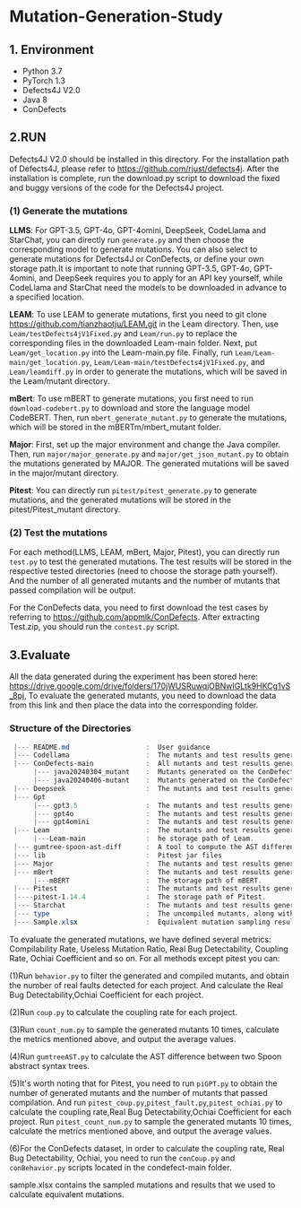 # Mutation-Generation-Study

## 1. Environment
* Python 3.7
* PyTorch 1.3
* Defects4J V2.0
* Java 8
* ConDefects

## 2.RUN
Defects4J V2.0 should be installed in this directory. For the installation path of Defects4J, please refer to https://github.com/rjust/defects4j. After the installation is complete, run the download.py script to download the fixed and buggy versions of the code for the Defects4J project.

### (1) Generate the mutations

**LLMS**: For GPT-3.5, GPT-4o, GPT-4omini, DeepSeek, CodeLlama and StarChat, you can directly run `generate.py` and then choose the corresponding model to generate mutations. You can also select to generate mutations for Defects4J or ConDefects, or define your own storage path.It is important to note that running GPT-3.5, GPT-4o, GPT-4omini, and DeepSeek requires you to apply for an API key yourself, while CodeLlama and StarChat need the models to be downloaded in advance to a specified location.

**LEAM**: To use LEAM to generate mutations, first you need to git clone https://github.com/tianzhaotju/LEAM.git in the Leam directory. Then, use `Leam/testDefects4jV1Fixed.py` and `Leam/run.py` to replace the corresponding files in the downloaded Leam-main folder. Next, put `Leam/get_location.py` into the Leam-main.py file. Finally, run `Leam/Leam-main/get_location.py`, `Leam/Leam-main/testDefects4jV1Fixed.py`, and `Leam/leamdiff.py` in order to generate the mutations, which will be saved in the Leam/mutant directory.

**mBert**: To use mBERT to generate mutations, you first need to run `download-codebert.py` to download and store the language model CodeBERT. Then, run `mbert_generate_mutant.py` to generate the mutations, which will be stored in the mBERTm/mbert_mutant folder.

**Major**: First, set up the major environment and change the Java compiler. Then, run `major/major_generate.py` and `major/get_json_mutant.py` to obtain the mutations generated by MAJOR. The generated mutations will be saved in the major/mutant directory.

**Pitest**: You can directly run `pitest/pitest_generate.py` to generate mutations, and the generated mutations will be stored in the pitest/Pitest_mutant directory.

### (2) Test the mutations

For each method(LLMS, LEAM, mBert, Major, Pitest), you can directly run `test.py` to test the generated mutations. The test results will be stored in the respective tested directories (need to choose the storage path yourself). And the number of all generated mutants and the number of mutants that passed compilation will be output.

For the ConDefects data, you need to first download the test cases by referring to https://github.com/appmlk/ConDefects. After extracting Test.zip, you should run the `contest.py` script.


## 3.Evaluate
All the data generated during the experiment has been stored here: https://drive.google.com/drive/folders/170jWUSRuwqjOBNwIGLtk9HKCg1vS_8pj, To evaluate the generated mutants, you need to download the data from this link and then place the data into the corresponding folder.

### Structure of the Directories
 ```powershell
  |--- README.md                   :  User guidance
  |--- Codellama                   :  The mutants and test results generated by CodeLlama.
  |--- ConDefects-main             :  All mutants and test results generated on the ConDefects dataset.
       |--- java20240304_mutant    :  Mutants generated on the ConDefects dataset between March and April 2024.
       |--- java20240406-mutant    :  Mutants generated on the ConDefects dataset between April and June 2024.
  |--- Deepseek                    :  The mutants and test results generated by Deepseek.
  |--- Gpt
       |--- gpt3.5                 :  The mutants and test results generated by gpt-3.5-turbo.
       |--- gpt4o                  :  The mutants and test results generated by gpt-4o.
       |--- gpt4omini              :  The mutants and test results generated by gpt-4o-mini.
  |--- Leam                        :  The mutants and test results generated by Leam.
       |---Leam-main               :  he storage path of Leam.
  |--- gumtree-spoon-ast-diff      :  A tool to compute the AST difference between two Spoon abstract syntax trees using the Gumtree algorithm. Referring to 'https://github.com/SpoonLabs/gumtree-spoon-ast-diff'
  |--- lib                         :  Pitest jar files
  |--- Major                       :  The mutants and test results generated by Major.
  |--- mBert                       :  The mutants and test results generated by mBert.
       |---mBERT                   :  The storage path of mBERT.
  |--- Pitest                      :  The mutants and test results generated by Pitest.
  |----pitest-1.14.4               :  The storage path of Pitest.
  |--- Starchat                    :  The mutants and test results generated by Starchat.
  |--- type                        :  The uncompiled mutants, along with their types and proportions.
  |--- Sample.xlsx                 :  Equivalent mutation sampling results.
```
To evaluate the generated mutations, we have defined several metrics: Compilability Rate, Useless Mutation Ratio, Real Bug Detectability, Coupling Rate, Ochiai Coefficient and so on. For all methods except pitest you can:

(1)Run `behavior.py` to filter the generated and compiled mutants, and obtain the number of real faults detected for each project. And calculate the Real Bug Detectability,Ochiai Coefficient for each project.

(2)Run `coup.py` to calculate the coupling rate for each project.

(3)Run `count_num.py` to sample the generated mutants 10 times, calculate the metrics mentioned above, and output the average values.

(4)Run `gumtreeAST.py` to calculate the AST difference between two Spoon abstract syntax trees.

(5)It's worth noting that for Pitest, you need to run `piGPT.py` to obtain the number of generated mutants and the number of mutants that passed compilation. And run `pitest_coup.py`,`pitest_fault.py`,`pitest_ochiai.py` to calculate the coupling rate,Real Bug Detectability,Ochiai Coefficient for each project. Run `pitest_count_num.py` to sample the generated mutants 10 times, calculate the metrics mentioned above, and output the average values. 

(6)For the ConDefects dataset, in order to calculate the coupling rate, Real Bug Detectability, Ochiai, you need to run the `conCoup.py` and `conBehavior.py` scripts located in the condefect-main folder.

sample.xlsx contains the sampled mutations and results that we used to calculate equivalent mutations.

